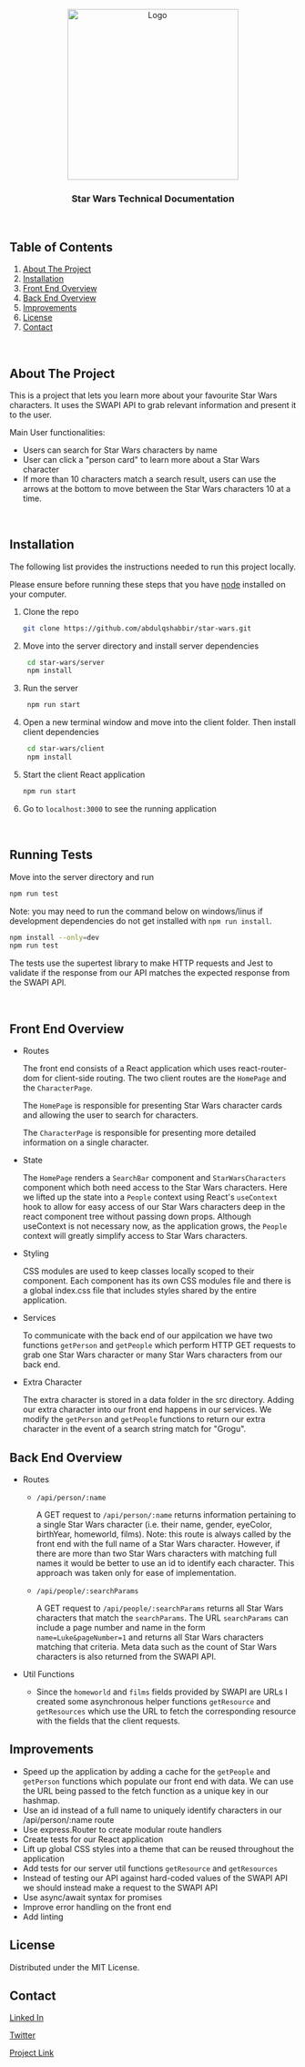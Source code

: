 <!-- PROJECT LOGO -->
<br />
<div align="center" id="#top>
  <a href="https://github.com/abdulqshabbir/star-wars">
    <img src="https://cdn.mos.cms.futurecdn.net/HoV9PTARj4sSSKHq8ScVFB-1024-80.jpg.webp" alt="Logo" width="300px">
  </a>

  <h3 align="center">Star Wars Technical Documentation</h3>
  <br />
</div>


## Table of Contents
1. [About The Project](#about-the-project)
2. [Installation](#installation)
3. [Front End Overview](#front-end-overview)
4. [Back End Overview](#back-end-overview)
5. [Improvements](#improvements)
6. [License](#license)
7. [Contact](#contact)

<br />

<!-- ABOUT THE PROJECT -->
## About The Project

This is a project that lets you learn more about your favourite Star Wars characters. It uses the SWAPI API to grab relevant information and present it to the user.

Main User functionalities:
- Users can search for Star Wars characters by name
- User can click a "person card" to learn more about a Star Wars character
- If more than 10 characters match a search result, users can use the arrows at the bottom to move between the Star Wars characters 10 at a time. 

<br />

<!-- GETTING STARTED -->
## Installation

The following list provides the instructions needed to run this project locally.

Please ensure before running these steps that you have [node](https://nodejs.org/en/download/) installed on your computer.
1. Clone the repo 
    ```sh
    git clone https://github.com/abdulqshabbir/star-wars.git
    ````
2. Move into the server directory and install server dependencies
   ```sh
    cd star-wars/server
    npm install
   ```
3. Run the server
   ```sh
    npm run start
   ```
4. Open a new terminal window and move into the client folder. Then install client dependencies
   ```sh
    cd star-wars/client
    npm install
   ```
5. Start the client React application
   ```sh
   npm run start
   ```
6. Go to `localhost:3000` to see the running application

<br />

## Running Tests
Move into the server directory and run
```sh
npm run test
```
Note: you may need to run the command below on windows/linus if development dependencies do not get installed with `npm run install`.

```sh
npm install --only=dev
npm run test
```

The tests use the supertest library to make HTTP requests and Jest to validate if the response from our API matches the expected response from the SWAPI API.

<br />

<!-- OVERVIEW -->
## Front End Overview

- Routes

  The front end consists of a React application which uses
  react-router-dom for client-side routing. The two client
  routes are the `HomePage` and the `CharacterPage`.

  The `HomePage` is responsible for presenting Star Wars character cards
  and allowing the user to search for characters.

  The `CharacterPage` is responsible for presenting more detailed information
  on a single character.

- State

  The `HomePage` renders a `SearchBar` component and `StarWarsCharacters`
  component which both need access to the Star Wars characters. Here we lifted
  up the state into a `People` context using React's `useContext` hook to allow
  for easy access of our Star Wars characters deep in the react component tree without passing down props. Although useContext is not necessary now, as the application grows, the `People` context will greatly simplify access to Star Wars characters.

- Styling

  CSS modules are used to keep classes locally scoped to their component. Each component has its own CSS modules file and there is a global index.css file that includes styles shared by the entire application.

- Services

  To communicate with the back end of our appilcation we have two functions `getPerson`
  and `getPeople` which perform HTTP GET requests to grab one Star Wars character or
  many Star Wars characters from our back end.

- Extra Character
  
  The extra character is stored in a data folder in the src directory. Adding our extra character into our front end happens in our services. We modify the `getPerson` and `getPeople` functions to return our extra character in the event of a search string match for "Grogu".

<!-- ROADMAP -->
## Back End Overview

  - Routes

    - `/api/person/:name`

      A GET request to `/api/person/:name` returns information pertaining to a single Star Wars character (i.e. their name, gender, eyeColor, birthYear, homeworld, films). Note: this route is always called by the front end with the full name of a Star Wars character. However, if there are more than two Star Wars characters with matching full names it would be better to use an id to identify each character. This approach was taken only for ease of implementation. 

    - `/api/people/:searchParams`
      
      A GET request to `/api/people/:searchParams` returns all Star Wars characters that match the `searchParams`. The URL `searchParams` can include a page number and name in the form `name=Luke&pageNumber=1` and returns all Star Wars characters matching that criteria. Meta data such as the count of Star Wars characters is also returned from the SWAPI API.

  - Util Functions
    - Since the `homeworld` and `films` fields provided by SWAPI are URLs I created some asynchronous helper functions `getResource` and `getResources` which use the URL to fetch the corresponding resource with the fields that the client requests.

## Improvements
- Speed up the application by adding a cache for the `getPeople` and `getPerson` functions which populate our front end with data. We can use the URL being passed to the fetch function as a unique key in our hashmap.
- Use an id instead of a full name to uniquely identify characters in our /api/person/:name route
- Use express.Router to create modular route handlers
- Create tests for our React application
- Lift up global CSS styles into a theme that can be reused throughout the application
- Add tests for our server util functions `getResource` and `getResources`
- Instead of testing our API against hard-coded values of the SWAPI API we should instead make a request to the SWAPI API 
- Use async/await syntax for promises
- Improve error handling on the front end
- Add linting

<!-- LICENSE -->
## License

Distributed under the MIT License.

<!-- CONTACT -->
## Contact

[Linked In](https://www.linkedin.com/in/abdul-shabbir-702881145/)

[Twitter](https://twitter.com/abdulshabbirdev)

[Project Link](https://github.com/abdulqshabbir/star-wars)